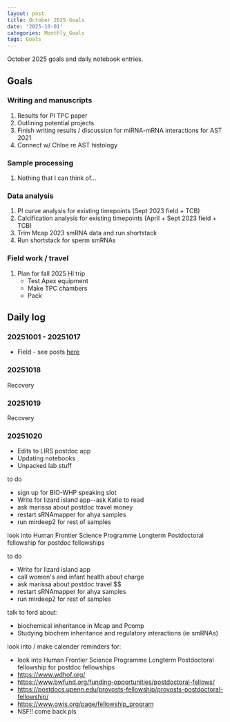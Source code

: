 ```yaml
---
layout: post
title: October 2025 Goals
date: '2025-10-01'
categories: Monthly_Goals
tags: Goals
---
```


October 2025 goals and daily notebook entries.

## Goals

### Writing and manuscripts 

1. Results for PI TPC paper 
2. Outlining potential projects
3. Finish writing results / discussion for miRNA-mRNA interactions for AST 2021 
4. Connect w/ Chloe re AST histology 

### Sample processing

1. Nothing that I can think of...

### Data analysis

1. PI curve analysis for existing timepoints (Sept 2023 field + TCB)
2. Calcification analysis for existing timepoints (April + Sept 2023 field + TCB)
3. Trim Mcap 2023 smRNA data and run shortstack 
4. Run shortstack for sperm smRNAs 

### Field work / travel 

1. Plan for fall 2025 HI trip 
	- Test Apex equipment 
	- Make TPC chambers 
	- Pack 

## Daily log 

### 20251001 - 20251017

- Field - see posts [here](https://github.com/JillAshey/Ashey_Barott_Lab_Notebook/blob/main/posts/2025-09-29-Hawaii-NSF-Career-Fall2025-DailyPosts.md)

### 20251018

Recovery 

### 20251019

Recovery 

### 20251020

- Edits to LIRS postdoc app 
- Updating notebooks 
- Unpacked lab stuff 













to do
- sign up for BIO-WHP speaking slot 
- Write for lizard island app--ask Katie to read 
- ask marissa about postdoc travel money
- restart sRNAmapper for ahya samples
- run mirdeep2 for rest of samples 









look into Human Frontier Science Programme Longterm Postdoctoral fellowship for postdoc fellowships




to do 

- Write for lizard island app
- call women's and infant health about charge 
- ask marissa about postdoc travel $$
- restart sRNAmapper for ahya samples
- run mirdeep2 for rest of samples 

talk to ford about: 
- biochemical inheritance in Mcap and Pcomp 
- Studying biochem inheritance and regulatory interactions (ie smRNAs)

look into / make calender reminders for: 

- look into Human Frontier Science Programme Longterm Postdoctoral fellowship for postdoc fellowships
- https://www.wdhof.org/
- https://www.bwfund.org/funding-opportunities/postdoctoral-fellows/ 
- https://postdocs.upenn.edu/provosts-fellowship/provosts-postdoctoral-fellowship/ 
- https://www.gwis.org/page/fellowship_program 
- NSF!! come back pls 